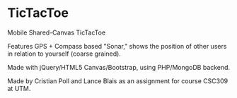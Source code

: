 TicTacToe
=========

Mobile Shared-Canvas TicTacToe

Features GPS + Compass based "Sonar," shows the position of other users in relation to yourself (coarse grained).

Made with jQuery/HTML5 Canvas/Bootstrap, using PHP/MongoDB backend.

Made by Cristian Poll and Lance Blais as an assignment for course CSC309 at UTM.